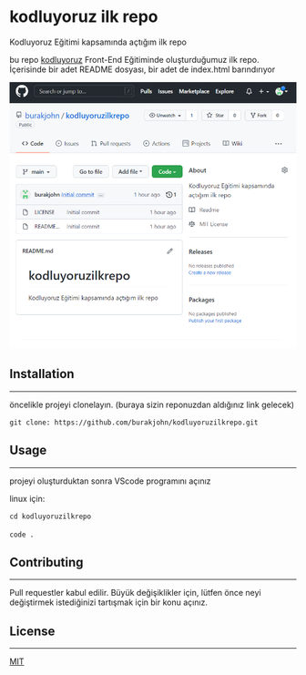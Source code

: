 # kodluyoruz ilk repo
Kodluyoruz Eğitimi kapsamında açtığım ilk repo

bu repo [kodluyoruz](https://www.kodluyoruz.org/) Front-End Eğitiminde oluşturduğumuz ilk repo. İçerisinde bir adet README dosyası, bir adet de index.html barındırıyor

![](capture.png)

## Installation
---

öncelikle projeyi clonelayın. (buraya sizin reponuzdan aldığınız link gelecek)


    git clone: https://github.com/burakjohn/kodluyoruzilkrepo.git 

## Usage
---
projeyi oluşturduktan sonra VScode programını açınız 

linux için:

    cd kodluyoruzilkrepo

    code .

## Contributing
---
Pull requestler kabul edilir. Büyük değişiklikler için, lütfen önce neyi değiştirmek istediğinizi tartışmak için bir konu açınız.

## License
---
[MIT](https://choosealicense.com/licenses/mit/)
